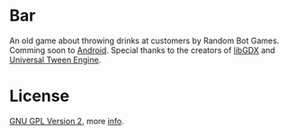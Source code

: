 Bar
===

An old game about throwing drinks at customers by Random Bot Games.
Comming soon to [Android](https://play.google.com/store/apps/developer?id=Random+Bot).
Special thanks to the creators of [libGDX](https://github.com/libgdx/libgdx) and [Universal Tween Engine](https://github.com/AurelienRibon/universal-tween-engine).

License
===
[GNU GPL Version 2](https://github.com/randombot/bar/blob/master/LICENSE), more [info](http://en.wikipedia.org/wiki/GNU_General_Public_License).
